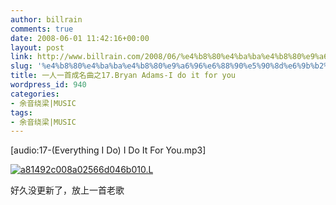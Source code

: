 ```yaml
---
author: billrain
comments: true
date: 2008-06-01 11:42:16+00:00
layout: post
link: http://www.billrain.com/2008/06/%e4%b8%80%e4%ba%ba%e4%b8%80%e9%a6%96%e6%88%90%e5%90%8d%e6%9b%b2%e4%b9%8b17bryan-adams-i-do-it-for-you/
slug: '%e4%b8%80%e4%ba%ba%e4%b8%80%e9%a6%96%e6%88%90%e5%90%8d%e6%9b%b2%e4%b9%8b17bryan-adams-i-do-it-for-you'
title: 一人一首成名曲之17.Bryan Adams-I do it for you
wordpress_id: 940
categories:
- 余音绕梁|MUSIC
tags:
- 余音绕梁|MUSIC
---
```


[audio:17-(Everything I Do) I Do It For You.mp3]

[![a81492c008a02566d046b010.L](http://www.billrain.com/wp-content/uploads/2008/06/a81492c008a02566d046b010l-thumb.jpg)](http://www.billrain.com/wp-content/uploads/2008/06/a81492c008a02566d046b010l.jpg)

好久没更新了，放上一首老歌
